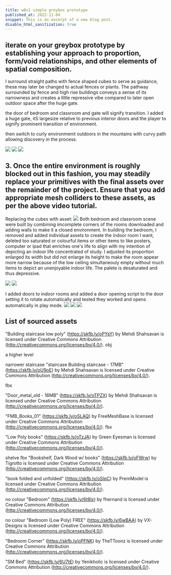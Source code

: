 ```yaml
---
title: w8s1 simple greybox prototype
published_at: 2022-11-04
snippet: This is an excerpt of a new blog post.
disable_html_sanitization: true
---
```



## iterate on your greybox prototype by establishing your approach to proportion, form/void relationships, and other elements of spatial composition.

I surround straight paths with fence shaped cubes to serve as guidance, these may later be changed to actual fences or plants.
The pathway surrounded by fence and high rise buildings conveys a sense of its narrowness and creates a little repressive vibe compared to later open outdoor space after the huge gate.

the door of bedroom and  classroom and gate will signify transition.
I added a huge gate, itS largesize relative to previous interior doors and the player to signify prominent transition of environment. 

then switch to curly environmemt outdoors in the mountains with curvy path allowing discovery in the process.


![ ](w8/1.png)
![ ](w8/2.png)
![ ](w8/3.png)




## 3. Once the entire environment is roughly blocked out in this fashion, you may steadily replace your primitives with the final assets over the remainder of the project. Ensure that you add appropriate mesh colliders to these assets, as per the above video tutorial.

Replacing the cubes with asset:
![ ](w8/4.png)
Both bedroom and classroom scene were built by combining imcomplete corners of the rooms downloaded and adding walls to make it a closed environment. In building the bedroom, I removed and added individual assets to create the indoor room I want, deleted too saturated or colourful items or other items to like posters, computer or ipad that enriches one's life to align with my intention of depicting an indoor life concentrated of study. I adjusted its proportion enlarged its width but did not enlarge its height to make the room appear more narrow because of the low ceiling simultaneouly empty without much items to depict an unenjoyable indoor life. The palete is desaturated and thus depressive.

![ ](w8/7.png)
![ ](w8/6.png)

I added doors to indoor rooms and added a door opening script to the door setting it to rotate automatically and tested they worked and opens automatically in play mode. 
![ ](w8/d.png)
![ ](w8/5.png)
![ ](w8/c.png)




## List of sourced assets

"Building staircase low poly" (https://skfb.ly/oPYsY) by Mehdi Shahsavan is licensed under Creative Commons Attribution (http://creativecommons.org/licenses/by/4.0/).
obj

a higher level

narrower staircase
"staircase Building staircase - 17MB" (https://skfb.ly/oU9oE) by Mehdi Shahsavan is licensed under Creative Commons Attribution (http://creativecommons.org/licenses/by/4.0/).

fbx

"Door_metal_old - 16MB" (https://skfb.ly/oTPZX) by Mehdi Shahsavan is licensed under Creative Commons Attribution (http://creativecommons.org/licenses/by/4.0/).



"FMB_Books_01" (https://skfb.ly/oSLAQ) by FreeMeshBase is licensed under Creative Commons Attribution (http://creativecommons.org/licenses/by/4.0/).
fbx

"Low Poly books" (https://skfb.ly/oTzJA) by Green Eyesman is licensed under Creative Commons Attribution (http://creativecommons.org/licenses/by/4.0/).


shelve fbx
"Bookshelf, Dark Wood w/ books" (https://skfb.ly/oFWrw) by Tigrotto is licensed under Creative Commons Attribution (http://creativecommons.org/licenses/by/4.0/).

"book folded and unfolded" (https://skfb.ly/oSIpC) by PremModel is licensed under Creative Commons Attribution (http://creativecommons.org/licenses/by/4.0/).

no colour
"Bedroom" (https://skfb.ly/6t8Ix) by fhernand is licensed under Creative Commons Attribution (http://creativecommons.org/licenses/by/4.0/).

no colour
"Bedroom (Low Poly) FREE" (https://skfb.ly/6wBAA) by VX-Designs is licensed under Creative Commons Attribution (http://creativecommons.org/licenses/by/4.0/).


"Bedroom Corner" (https://skfb.ly/oPFNK) by TheTToonz is licensed under Creative Commons Attribution (http://creativecommons.org/licenses/by/4.0/).


"SM Bed" (https://skfb.ly/6U7tE) by Yenikholic is licensed under Creative Commons Attribution (http://creativecommons.org/licenses/by/4.0/).




